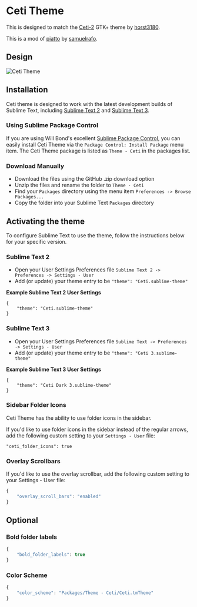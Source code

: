 # Ceti Theme

This is designed to match the [Ceti-2](https://github.com/horst3180/Ceti-2-theme) GTK+ theme by [horst3180](https://horst3180.deviantart.com).

This is a mod of [piatto](https://github.com/samuelrafo/piatto) by [samuelrafo](https://github.com/samuelrafo).

## Design

![Ceti Theme](https://raw.github.com/hckr/ceti-sublime-text/master/images/ceti.png)

## Installation

Ceti theme is designed to work with the latest development builds of Sublime Text, including [Sublime Text 2](http://www.sublimetext.com/dev) and [Sublime Text 3](http://www.sublimetext.com/3dev).

### Using Sublime Package Control

If you are using Will Bond's excellent [Sublime Package Control](http://wbond.net/sublime_packages/package_control), you can easily install Ceti Theme via the `Package Control: Install Package` menu item. The Ceti Theme package is listed as `Theme - Ceti` in the packages list.

### Download Manually

* Download the files using the GitHub .zip download option
* Unzip the files and rename the folder to `Theme - Ceti`
* Find your `Packages` directory using the menu item  `Preferences -> Browse Packages...`
* Copy the folder into your Sublime Text `Packages` directory

## Activating the theme

To configure Sublime Text to use the theme, follow the instructions below for your specific version.

### Sublime Text 2

* Open your User Settings Preferences file `Sublime Text 2 -> Preferences -> Settings - User`
* Add (or update) your theme entry to be `"theme": "Ceti.sublime-theme"`

**Example Sublime Text 2 User Settings**

    {
        "theme": "Ceti.sublime-theme"
    }

### Sublime Text 3

* Open your User Settings Preferences file `Sublime Text -> Preferences -> Settings - User`
* Add (or update) your theme entry to be `"theme": "Ceti 3.sublime-theme"`

**Example Sublime Text 3 User Settings**

    {
        "theme": "Ceti Dark 3.sublime-theme"
    }

### Sidebar Folder Icons

Ceti Theme has the ability to use folder icons in the sidebar.

If you'd like to use folder icons in the sidebar instead of the regular arrows, add the following custom setting to your `Settings - User` file:

    "ceti_folder_icons": true

### Overlay Scrollbars

If you'd like to use the overlay scrollbar, add the following custom setting to your Settings - User file:

```javascript
{
    "overlay_scroll_bars": "enabled"
}
```

## Optional


### Bold folder labels

```javascript
{
    "bold_folder_labels": true
}
```


### Color Scheme

```javascript
{
    "color_scheme": "Packages/Theme - Ceti/Ceti.tmTheme"
}
```
